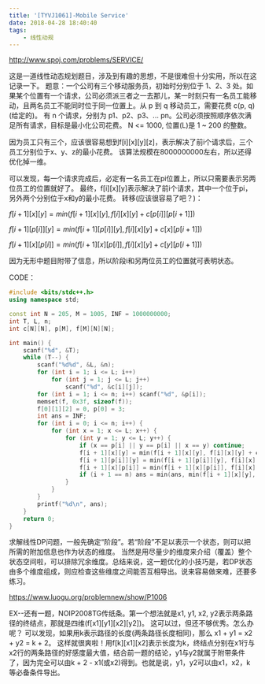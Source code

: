```yaml
---
title: '[TYVJ1061]-Mobile Service'
date: 2018-04-28 18:40:40
tags:
    - 线性动规
---
```


http://www.spoj.com/problems/SERVICE/

这是一道线性动态规划题目，涉及到有趣的思想，不是很难但十分实用，所以在这记录一下。
题意：一个公司有三个移动服务员，初始时分别位于 1、2、3 处。如果某个位置有一个请求，公司必须派三者之一去那儿，某一时刻只有一名员工能移动，且两名员工不能同时位于同一位置上。从 p 到 q 移动员工，需要花费 c(p, q)(给定的)。
有 n 个请求，分别为 p1、p2、p3、... pn。公司必须按照顺序依次满足所有请求，目标是最小化公司花费。
N <= 1000, 位置(L)是 1 ~ 200 的整数。

因为员工只有三个，应该很容易想到f[i][x][y][z]，表示解决了前i个请求后，三个员工分别位于x、y、z的最小花费。
该算法规模在8000000000左右，所以还得优化掉一维。

可以发现，每一个请求完成后，必定有一名员工在pi位置上，所以只需要表示另两位员工的位置就好了。
最终，f[i][x][y]表示解决了前i个请求，其中一个位于pi，另外两个分别位于x和y的最小花费。
转移(应该很容易了吧？)：

$f[i + 1][x][y] = min(f[i + 1][x][y], f[i][x][y] + c[p[i]][p[i + 1]])$

$f[i + 1][p[i]][y] = min(f[i + 1][p[i]][y], f[i][x][y] + c[x][p[i + 1]])$

$f[i + 1][x][p[i]] = min(f[i + 1][x][p[i]], f[i][x][y] + c[y][p[i + 1]])$

因为无形中题目附带了信息，所以阶段i和另两位员工的位置就可表明状态。

CODE：
``` c++
#include <bits/stdc++.h>
using namespace std;

const int N = 205, M = 1005, INF = 1000000000;
int T, L, n;
int c[N][N], p[M], f[M][N][N];

int main() {
    scanf("%d", &T);
    while (T--) {
        scanf("%d%d", &L, &n);
        for (int i = 1; i <= L; i++)
            for (int j = 1; j <= L; j++)
                scanf("%d", &c[i][j]);
        for (int i = 1; i <= n; i++) scanf("%d", &p[i]);
        memset(f, 0x3f, sizeof(f));
        f[0][1][2] = 0, p[0] = 3;
        int ans = INF;
        for (int i = 0; i <= n; i++) {
            for (int x = 1; x <= L; x++) {
                for (int y = 1; y <= L; y++) {
                    if (x == p[i] || y == p[i] || x == y) continue;
                    f[i + 1][x][y] = min(f[i + 1][x][y], f[i][x][y] + c[p[i]][p[i + 1]]);
                    f[i + 1][p[i]][y] = min(f[i + 1][p[i]][y], f[i][x][y] + c[x][p[i + 1]]);
                    f[i + 1][x][p[i]] = min(f[i + 1][x][p[i]], f[i][x][y] + c[y][p[i + 1]]);
                    if (i + 1 == n) ans = min(ans, min(f[i + 1][x][y], min(f[i + 1][p[i]][y], f[i + 1][x][p[i]])));
                }
            }
        }
        printf("%d\n", ans);
    }
    return 0;
}
```

求解线性DP问题，一般先确定“阶段”。若“阶段”不足以表示一个状态，则可以把所需的附加信息也作为状态的维度。
当然是用尽量少的维度来介绍（覆盖）整个状态空间啦，可以排除冗余维度。总结来说，这一题优化的小技巧是，若DP状态由多个维度组成，则应检查这些维度之间能否互相导出。说来容易做来难，还要多练习。




https://www.luogu.org/problemnew/show/P1006

EX--还有一题，NOIP2008TG传纸条。第一个想法就是x1, y1, x2, y2表示两条路径的终结点，那就是四维(f[x1][y1][x2][y2])。
这可以过，但还不够优秀。怎么办呢？
可以发现，如果用k表示路径的长度(两条路径长度相同)，那么 x1 + y1 = x2 + y2 = k + 2。
这样就很爽啦！用f[k][x1][x2]表示长度为k，终结点分别在x1行与x2行的两条路径的好感度最大值，结合前一题的结论，y1与y2就属于附带条件了，因为完全可以由k + 2 - x1(或x2)得到。也就是说，y1，y2可以由x1，x2，k等必备条件导出。